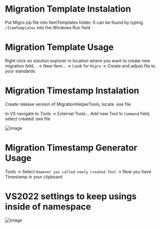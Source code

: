 # Migration Template Instalation

Put Migro.zip file into ItemTemplates folder. It can be found by typing `/ItemTemplates` into the Windows Run field

# Migration Template Usage
Right click on solution explorer in location where you want to create new migration
Add... -> New Item... -> Look for `Migro` -> Create and adjust file to your standards

# Migration Timestamp Instalation
Create release version of MigrationHelperTools, locate .exe file

In VS navigate to Tools -> External Tools... 
Add new Tool
In `Command` field, select created .exe file

![image](https://user-images.githubusercontent.com/27490969/173327451-27e82bce-a875-4116-8cbb-887e8c48c6a0.png)


# Migration Timestamp Generator Usage
Tools -> Select `However you called newly created Tool` -> Now you have Timestamp in your clipboard

# VS2022 settings to keep usings inside of namespace
![image](https://user-images.githubusercontent.com/27490969/173326547-0a6405c3-9d96-4b02-b6d8-6dbcc85616b3.png)
